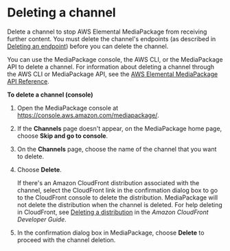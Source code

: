 # Deleting a channel<a name="channels-delete"></a>

Delete a channel to stop AWS Elemental MediaPackage from receiving further content\. You must delete the channel's endpoints \(as described in [Deleting an endpoint](endpoints-delete.md)\) before you can delete the channel\.

You can use the MediaPackage console, the AWS CLI, or the MediaPackage API to delete a channel\. For information about deleting a channel through the AWS CLI or MediaPackage API, see the [AWS Elemental MediaPackage API Reference](https://docs.aws.amazon.com/mediapackage/latest/apireference/)\.

**To delete a channel \(console\)**

1. Open the MediaPackage console at [https://console\.aws\.amazon\.com/mediapackage/](https://console.aws.amazon.com/mediapackage/)\.

1. If the **Channels** page doesn't appear, on the MediaPackage home page, choose **Skip and go to console**\. 

1. On the **Channels** page, choose the name of the channel that you want to delete\.

1. Choose **Delete**\.

   If there's an Amazon CloudFront distribution associated with the channel, select the CloudFront link in the confirmation dialog box to go to the CloudFront console to delete the distribution\. MediaPackage will not delete the distribution when the channel is deleted\. For help deleting in CloudFront, see [Deleting a distribution](https://docs.aws.amazon.com/AmazonCloudFront/latest/DeveloperGuide/HowToDeleteDistribution.html) in the *Amazon CloudFront Developer Guide*\.

1. In the confirmation dialog box in MediaPackage, choose **Delete** to proceed with the channel deletion\.